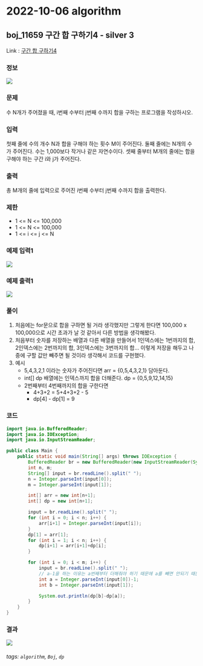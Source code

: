 # 2022-10-06 algorithm

## boj_11659 구간 합 구하기4 - silver 3

Link : [구간 합 구하기4](https://www.acmicpc.net/problem/11659)

### 정보
![](https://i.imgur.com/iFfANul.png)

### 문제
수 N개가 주어졌을 때, i번째 수부터 j번째 수까지 합을 구하는 프로그램을 작성하시오.

### 입력
첫째 줄에 수의 개수 N과 합을 구해야 하는 횟수 M이 주어진다. 둘째 줄에는 N개의 수가 주어진다. 수는 1,000보다 작거나 같은 자연수이다. 셋째 줄부터 M개의 줄에는 합을 구해야 하는 구간 i와 j가 주어진다.

### 출력
총 M개의 줄에 입력으로 주어진 i번째 수부터 j번째 수까지 합을 출력한다.

### 제한
* 1 <= N <= 100,000
* 1 <= N <= 100,000
* 1 <= i <= j <= N

### 예제 입력1
![](https://i.imgur.com/hC27LO5.png)

### 예제 출력1
![](https://i.imgur.com/Url6zGS.png)

### 풀이
1. 처음에는 for문으로 합을 구하면 될 거라 생각했지만 그렇게 한다면 100,000 x 100,000으로 시간 초과가 날 것 같아서 다른 방법을 생각해봤다.
2. 처음부터 숫자를 저장하는 배열과 다른 배열을 만들어서 1인덱스에는 1번까지의 합, 2인덱스에는 2번까지의 합, 3인덱스에는 3번까지의 합... 이렇게 저장을 해두고 나중에 구할 값만 빼주면 될 것이라 생각해서 코드를 구현했다.
3. 예시 
    * 5,4,3,2,1 이라는 숫자가 주어진다면 arr = {0,5,4,3,2,1} 담아둔다.
    * int[] dp 배열에는 인덱스까지 합을 더해준다. dp = {0,5,9,12,14,15}
    * 2번째부터 4번째까지의 합을 구한다면 
        * 4+3+2 = 5+4+3+2 - 5
        * dp[4] - dp[1] = 9

### 코드
```java
import java.io.BufferedReader;
import java.io.IOException;
import java.io.InputStreamReader;

public class Main {
    public static void main(String[] args) throws IOException {
        BufferedReader br = new BufferedReader(new InputStreamReader(System.in));
        int n, m;
        String[] input = br.readLine().split(" ");
        n = Integer.parseInt(input[0]);
        m = Integer.parseInt(input[1]);

        int[] arr = new int[n+1];
        int[] dp = new int[n+1];

        input = br.readLine().split(" ");
        for (int i = 0; i < n; i++) {
            arr[i+1] = Integer.parseInt(input[i]);
        }
        dp[1] = arr[1];
        for (int i = 1; i < n; i++) {
            dp[i+1] = arr[i+1]+dp[i];
        }

        for (int i = 0; i < m; i++) {
            input = br.readLine().split(" ");
            // a-1을 하는 이유는 a번째부터 더해줘야 하기 때문에 a를 빼면 안되기 때문
            int a = Integer.parseInt(input[0])-1;    
            int b = Integer.parseInt(input[1]);

            System.out.println(dp[b]-dp[a]);
        }
    }
}
```

### 결과
![](https://i.imgur.com/KXaJLtr.png)

###### tags: `algorithm`, `Boj`, `dp`
